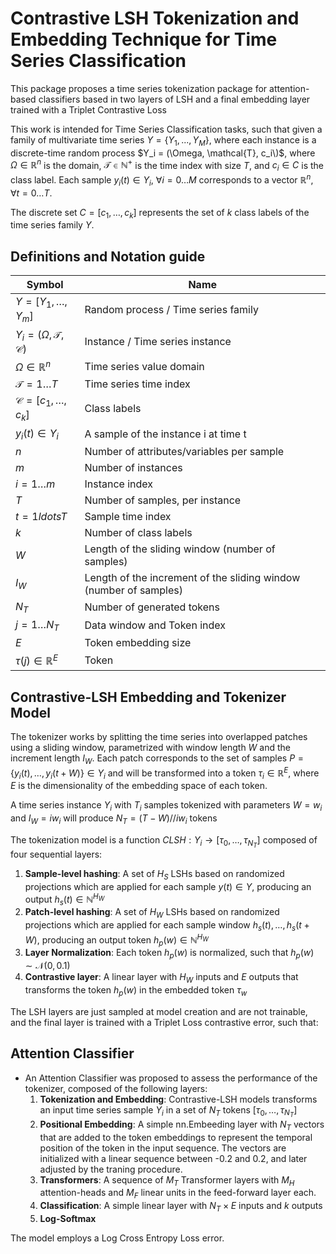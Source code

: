 # Contrastive LSH Tokenization and Embedding Technique for Time Series Classification

This package proposes a time series tokenization package for attention-based classifiers based in two layers of LSH and a final embedding layer trained with a Triplet Contrastive Loss

This work is intended for Time Series Classification tasks, such that given a family of multivariate time series $Y = \{Y_1, ..., Y_M\}$, where each instance is a discrete-time random process $Y_i = (\Omega, \mathcal{T}, c_i\)$, where $\Omega \in \mathbb{R}^n$ is the domain, $\mathcal{T} \in \mathbb{N}^+$ is the time index with size $T$, and $c_i \in C$ is the class label. Each sample $y_i(t) \in Y_i$, $\forall i = 0\ldots M$ corresponds to a vector $\mathbb{R}^n$, $\forall t = 0\ldots T$. 

The discrete set $C = [c_1, \ldots, c_k]$ represents the set of $k$ class labels of the time series family $Y$.

## Definitions and Notation guide

|Symbol                                          | Name                                   |
|------------------------------------------------|--------------------------------------  |
| $Y = [Y_1, \ldots, Y_m]$                       | Random process / Time series family    |
| $Y_i = (\Omega, \mathcal{T}, \mathcal{C})$     | Instance / Time series instance        |
| $\Omega \in \mathbb{R}^n$                      | Time series value domain               |
| $\mathcal{T} = 1 \ldots T$                     | Time series time index                 |
| $\mathcal{C} = [c_1, \ldots, c_k]$             | Class labels                           |
| $y_i(t) \in Y_i$   | A sample of the instance i at time t    |
| $n$   | Number of attributes/variables per sample    |
| $m$   | Number of instances    |
| $i = 1 \ldots m$   | Instance index    |
| $T$   | Number of samples, per instance    |
| $t = 1 ldots T$   | Sample time index    |
| $k$   | Number of class labels    |
| $W$   | Length of the sliding window (number of samples)     |
| $I_W$   | Length of the increment of the sliding window (number of samples)     |
| $N_T$   | Number of generated tokens     |
| $j = 1 \ldots N_T$   | Data window and Token index   |
| $E$   | Token embedding size    |
| $\tau(j) \in \mathbb{R}^E$   | Token    |


## Contrastive-LSH Embedding and Tokenizer Model

The tokenizer works by splitting the time series into overlapped patches using a sliding window, parametrized with window length $W$ and the increment length $I_W$. Each patch corresponds to the set of samples $P = \{y_i(t),\ldots,y_i(t+W)\} \in Y_i$ and will be transformed into a token $\tau_i \in \mathbb{R}^E$, where $E$ is the dimensionality of the embedding space of each token.

A time series instance $Y_i$ with $T_i$ samples tokenized with parameters $W = w_i$ and $I_W = iw_i$ will produce $N_T = (T - W) // iw_i$ tokens

The tokenization model is a function $CLSH: Y_i \rightarrow [\tau_0, \ldots, \tau_{N_T}]$ composed of four sequential layers:
  1. **Sample-level hashing**: A set of $H_S$ LSHs based on randomized projections which are applied for each sample $y(t)\in Y$, producing an output $h_s(t) \in \mathbb{N}^{H_W}$
  2. **Patch-level hashing**: A set of $H_W$ LSHs based on randomized projections which are applied for each sample window $h_s(t),\ldots,h_s(t+W)$, producing an output token $h_p(w) \in \mathbb{N}^{H_W}$
  3. **Layer Normalization**: Each token $h_p(w)$ is normalized, such that $h_p(w) \sim \mathcal{N}(0,0.1)$
  4. **Contrastive layer**: A linear layer with $H_W$ inputs and $E$ outputs that transforms the token $h_p(w)$ in the embedded token $\tau_w$
 
The LSH layers are just sampled at model creation and are not trainable, and the final layer is trained with a Triplet Loss contrastive error, such that: 
 
## Attention Classifier

- An Attention Classifier was proposed to assess the performance of the tokenizer, composed of the following layers:
  1. **Tokenization and Embedding**:  Contrastive-LSH models transforms an input time series sample $Y_i$ in a set of $N_T$ tokens $[\tau_0, \ldots, \tau_{N_T}]$
  2. **Positional Embedding**: A simple nn.Embeeding layer with $N_T$ vectors that are added to the token embeddings to represent the temporal position of the token in the input sequence. The vectors are initialized with a linear sequence between -0.2 and 0.2, and later adjusted by the traning procedure.
  3. **Transformers**: A sequence of $M_T$ Transformer layers with $M_H$ attention-heads and $M_F$ linear units in the feed-forward layer each.
  4. **Classification**: A simple linear layer with $N_T \times E$ inputs and $k$ outputs
  5. **Log-Softmax**
 
The model employs a Log Cross Entropy Loss error.

